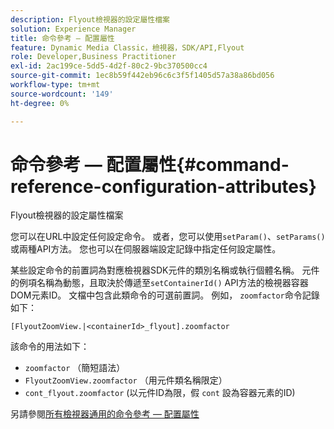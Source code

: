 ```yaml
---
description: Flyout檢視器的設定屬性檔案
solution: Experience Manager
title: 命令參考 — 配置屬性
feature: Dynamic Media Classic，檢視器，SDK/API,Flyout
role: Developer,Business Practitioner
exl-id: 2ac199ce-5dd5-4d2f-80c2-9bc370500cc4
source-git-commit: 1ec8b59f442eb96c6c3f5f1405d57a38a86bd056
workflow-type: tm+mt
source-wordcount: '149'
ht-degree: 0%

---
```


# 命令參考 — 配置屬性{#command-reference-configuration-attributes}

Flyout檢視器的設定屬性檔案

您可以在URL中設定任何設定命令。 或者，您可以使用`setParam()`、`setParams()`或兩種API方法。 您也可以在伺服器端設定記錄中指定任何設定屬性。

某些設定命令的前置詞為對應檢視器SDK元件的類別名稱或執行個體名稱。 元件的例項名稱為動態，且取決於傳遞至`setContainerId()` API方法的檢視器容器DOM元素ID。 文檔中包含此類命令的可選前置詞。 例如， `zoomfactor`命令記錄如下：

`[FlyoutZoomView.|<containerId>_flyout].zoomfactor`

該命令的用法如下：

* `zoomfactor` （簡短語法）
* `FlyoutZoomView.zoomfactor` （用元件類名稱限定）
* `cont_flyout.zoomfactor` (以元件ID為限，假 `cont` 設為容器元素的ID)

另請參閱[所有檢視器通用的命令參考 — 配置屬性](../../../r-html5-viewer-20-cmdref-configattrib/r-html5-viewer-20-cmdref-configattrib.md#concept-850e0f2c49b949deb7cfbfd330d329bd)
